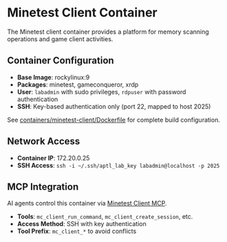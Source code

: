 # Minetest Client Container

The Minetest client container provides a platform for memory scanning operations and game client activities.

## Container Configuration

- **Base Image**: rockylinux:9
- **Packages**: minetest, gameconqueror, xrdp
- **User**: `labadmin` with sudo privileges, `rdpuser` with password authentication
- **SSH**: Key-based authentication only (port 22, mapped to host 2025)

See [containers/minetest-client/Dockerfile](../../containers/minetest-client/Dockerfile) for complete build configuration.

## Network Access

- **Container IP**: 172.20.0.25
- **SSH Access**: `ssh -i ~/.ssh/aptl_lab_key labadmin@localhost -p 2025`

## MCP Integration

AI agents control this container via [Minetest Client MCP](../../mcp-minetest-client/README.md).

- **Tools**: `mc_client_run_command`, `mc_client_create_session`, etc.
- **Access Method**: SSH with key authentication
- **Tool Prefix**: `mc_client_*` to avoid conflicts
